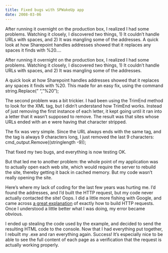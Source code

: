 ```yaml
---
title: Fixed bugs with SPWakeUp app
date: 2008-03-06
---
```


After running it overnight on the production box, I realized I had some problems. Watching it closely, I discovered two things, 1) It couldn’t handle URLs with spaces, and 2) It was mangling some of the addresses. A quick look at how Sharepoint handles addresses showed that it replaces any spaces it finds with %20….


<!-- end -->

After running it overnight on the production box, I realized I had some problems. Watching it closely, I discovered two things, 1) It couldn’t handle URLs with spaces, and 2) It was mangling some of the addresses.

A quick look at how Sharepoint handles addresses showed that it replaces any spaces it finds with %20. This made for an easy fix, using the command string.Replace(” “,”%20”);

The second problem was a bit trickier. I had been using the TrimEnd method to look for the XML tag, but I didn’t understand how TrimEnd works. Instead of just removing the first instance of each letter, it kept going until it ran into a letter that it wasn’t supposed to remove. The result was that sites whose URLs ended with an e were having that character stripped.

The fix was very simple. Since the URL always ends with the same tag, and the tag is always 9 characters long, I just removed the last 9 characters: cmd_output.Remove((stringlength -9));

That fixed my two bugs, and everything is now testing OK.

But that led me to another problem: the whole point of my application was to actually open each web site, which would require the server to rebuild the site, thereby getting it back in cached memory. But my code wasn’t really opening the site.

Here’s where my lack of coding for the last few years was hurting me. I’d found the addresses, and I’d built the HTTP request, but my code never actually contacted the site! Oops. I did a little more fishing with Google, and came across [a great explanation](http://www.nonsequiturs.com/posts/Perform_an_HTTP_GET_Using_CSharp) of exactly how to build HTTP requests. Once I understood a little better what I was doing, my error became obvious.

I ended up stealing the code used by the example, and decided to send the resulting HTML code to the console. Now that I had everything put together, I rebuilt my .exe and ran everything again. Success! It’s especially nice to be able to see the full content of each page as a verification that the request is actually working properly.

